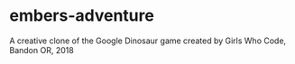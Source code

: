 # embers-adventure
A creative clone of the Google Dinosaur game created by Girls Who Code, Bandon OR, 2018
